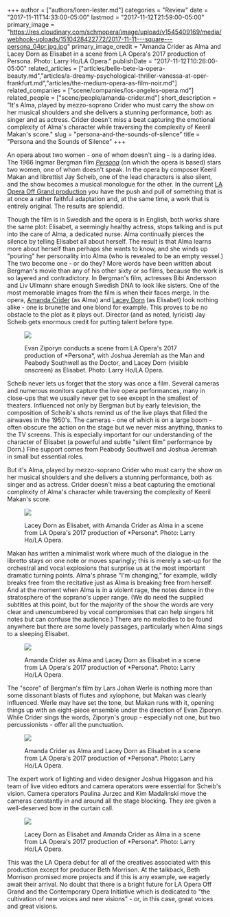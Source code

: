 +++
author = ["authors/loren-lester.md"]
categories = "Review"
date = "2017-11-11T14:33:00-05:00"
lastmod = "2017-11-12T21:59:00-05:00"
primary_image = "https://res.cloudinary.com/schmopera/image/upload/v1545409169/media/webhook-uploads/1510428422772/2017-11-11---square---persona_04pr.jpg.jpg"
primary_image_credit = "Amanda Crider as Alma and Lacey Dorn as Elisabet in a scene from LA Opera's 2017 production of Persona. Photo: Larry Ho/LA Opera."
publishDate = "2017-11-12T10:26:00-05:00"
related_articles = ["articles/belle-bete-la-opera-beauty.md","articles/a-dreamy-psychological-thriller-vanessa-at-oper-frankfurt.md","articles/the-medium-opera-as-film-noir.md"]
related_companies = ["scene/companies/los-angeles-opera.md"]
related_people = ["scene/people/amanda-crider.md"]
short_description = "It&#039;s Alma, played by mezzo-soprano Crider who must carry the show on her musical shoulders and she delivers a stunning performance, both as singer and as actress. Crider doesn&#039;t miss a beat capturing the emotional complexity of Alma&#039;s character while traversing the complexity of Keeril Makan&#039;s score."
slug = "persona-and-the-sounds-of-silence"
title = "Persona and the Sounds of Silence"
+++

An opera about two women - one of whom doesn't sing - is a daring idea. The 1966 Ingmar Bergman film [*Persona*](https://www.laopera.org/season/1718-Season/persona/) (on which the opera is based) stars two women, one of whom doesn't speak. In the opera by composer Keeril Makan and librettist Jay Scheib, one of the lead characters is also silent, and the show becomes a musical monologue for the other. In the current [LA Opera Off Grand production](https://www.laopera.org/season/1718-Season/persona/) you have the push and pull of something that is at once a rather faithful adaptation and, at the same time, a work that is entirely original. The results are splendid.

Though the film is in Swedish and the opera is in English, both works share the same plot: Elisabet, a seemingly healthy actress, stops talking and is put into the care of Alma, a dedicated nurse. Alma continually pierces the silence by telling Elisabet all about herself. The result is that Alma learns more about herself than perhaps she wants to know, and she winds up "pouring" her personality into Alma (who is revealed to be an empty vessel.) The two become one - or do they? More words have been written about Bergman's movie than any of his other sixty or so films, because the work is so layered and contradictory. In Bergman's film, actresses Bibi Andersson and Liv Ullmann share enough Swedish DNA to look like sisters. One of the most memorable images from the film is when their faces merge. In the opera, [Amanda Crider](/scene/people/amanda-crider/) (as Alma) and [Lacey Dorn](http://www.imdb.com/name/nm5001897/) (as Elisabet) look nothing alike - one is brunette and one blond for example. This proves to be no obstacle to the plot as it plays out. Director (and as noted, lyricist) Jay Scheib gets enormous credit for putting talent before type. 

<figure data-type="image">

![](https://res.cloudinary.com/schmopera/image/upload/v1545409169/media/webhook-uploads/1510428533825/2017-11-11---persona_01pr.jpg.jpg)
<figcaption>Evan Ziporyn conducts a scene from LA Opera's 2017 production of *Persona*, with Joshua Jeremiah as the Man and Peabody Southwell as the Doctor, and Lacey Dorn (visible onscreen) as Elisabet. Photo: Larry Ho/LA Opera.</figcaption>
</figure>

Scheib never lets us forget that the story was once a film. Several cameras and numerous monitors capture the live opera performances, many in close-ups that we usually never get to see except in the smallest of theaters. Influenced not only by Bergman but by early television, the composition of Scheib's shots remind us of the live plays that filled the airwaves in the 1950's. The cameras - one of which is on a large boom - often obscure the action on the stage but we never miss anything, thanks to the TV screens. This is especially important for our understanding of the character of Elisabet (a powerful and subtle "silent film" performance by Dorn.) Fine support comes from Peabody Southwell and Joshua Jeremiah in small but essential roles.

But it's Alma, played by mezzo-soprano Crider who must carry the show on her musical shoulders and she delivers a stunning performance, both as singer and as actress. Crider doesn't miss a beat capturing the emotional complexity of Alma's character while traversing the complexity of Keeril Makan's score. 

<figure data-type="image">

![](https://res.cloudinary.com/schmopera/image/upload/v1545409169/media/webhook-uploads/1510428550252/2017-11-11---persona_32pr.jpg.jpg)
<figcaption>Lacey Dorn as Elisabet, with Amanda Crider as Alma in a scene from LA Opera's 2017 production of *Persona*. Photo: Larry Ho/LA Opera.</figcaption>
</figure>

Makan has written a minimalist work where much of the dialogue in the libretto stays on one note or moves sparingly; this is merely a set-up for the orchestral and vocal explosions that surprise us at the most important dramatic turning points. Alma's phrase "I'm changing," for example, wildly breaks free from the recitative just as Alma is breaking free from herself. And at the moment when Alma is in a violent rage, the notes dance in the stratosphere of the soprano's upper range. (We do need the supplied subtitles at this point, but for the majority of the show the words are very clear and unencumbered by vocal compromises that can help singers hit notes but can confuse the audience.) There are no melodies to be found anywhere but there are some lovely passages, particularly when Alma sings to a sleeping Elisabet.

<figure data-type="image">

![](https://res.cloudinary.com/schmopera/image/upload/v1545409169/media/webhook-uploads/1510428574578/2017-11-11---persona_10pr.jpg.jpg)
<figcaption>Amanda Crider as Alma and Lacey Dorn as Elisabet in a scene from LA Opera's 2017 production of *Persona*. Photo: Larry Ho/LA Opera.</figcaption>
</figure>

The "score" of Bergman's film by Lars Johan Werle is nothing more than some dissonant blasts of flutes and xylophone, but Makan was clearly influenced. Werle may have set the tone, but Makan runs with it, opening things up with an eight-piece ensemble under the direction of Evan Ziporyn. While Crider sings the words, Ziporyn's group - especially not one, but two percussionists - offer all the punctuation. 

<figure data-type="image">

![](https://res.cloudinary.com/schmopera/image/upload/v1545409169/media/webhook-uploads/1510428584145/2017-11-11---persona_14pr.jpg.jpg)
<figcaption>Amanda Crider as Alma and Lacey Dorn as Elisabet in a scene from LA Opera's 2017 production of *Persona*. Photo: Larry Ho/LA Opera.</figcaption>
</figure>

The expert work of lighting and video designer Joshua Higgason and his team of live video editors and camera operators were essential for Scheib's vision. Camera operators Paulina Jurzec and Kim Madalinski move the cameras constantly in and around all the stage blocking. They are given a well-deserved bow in the curtain call. 

<figure data-type="image">

![](https://res.cloudinary.com/schmopera/image/upload/v1545409169/media/webhook-uploads/1510428604595/2017-11-11---persona_17pr.jpg.jpg)
<figcaption>Lacey Dorn as Elisabet and Amanda Crider as Alma in a scene from LA Opera's 2017 production of *Persona*. Photo: Larry Ho/LA Opera.</figcaption>
</figure>

This was the LA Opera debut for all of the creatives associated with this production except for producer Beth Morrison. At the talkback, Beth Morrison promised more projects and if this is any example, we eagerly await their arrival. No doubt that there is a bright future for LA Opera Off Grand and the Contemporary Opera Initiative which is dedicated to "the cultivation of new voices and new visions" - or, in this case, great voices and great visions. 

